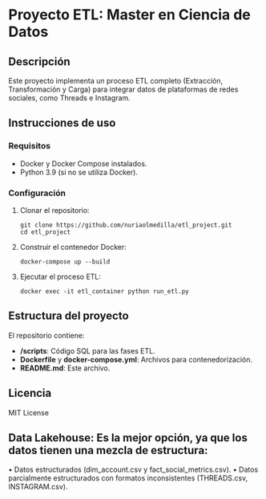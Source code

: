 # Proyecto ETL: Master en Ciencia de Datos

## Descripción
Este proyecto implementa un proceso ETL completo (Extracción, Transformación y Carga) para integrar datos de plataformas de redes sociales, como Threads e Instagram.

## Instrucciones de uso
### Requisitos
- Docker y Docker Compose instalados.
- Python 3.9 (si no se utiliza Docker).

### Configuración
1. Clonar el repositorio:
   ```
   git clone https://github.com/nuriaolmedilla/etl_project.git
   cd etl_project
   ```
2. Construir el contenedor Docker:
   ```
   docker-compose up --build
   ```
3. Ejecutar el proceso ETL:
   ```
   docker exec -it etl_container python run_etl.py
   ```

## Estructura del proyecto
El repositorio contiene:
- **/scripts**: Código SQL para las fases ETL.
- **Dockerfile** y **docker-compose.yml**: Archivos para contenedorización.
- **README.md**: Este archivo.

## Licencia
MIT License

## Data Lakehouse: Es la mejor opción, ya que los datos tienen una mezcla de estructura:
•	Datos estructurados (dim_account.csv y fact_social_metrics.csv).
•	Datos parcialmente estructurados con formatos inconsistentes (THREADS.csv, INSTAGRAM.csv).
